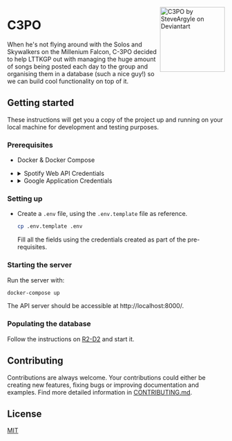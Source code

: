 <a href="https://www.deviantart.com/steveargyle/art/C-3PO-578309067"><img align="right" alt="C3PO by SteveArgyle on Deviantart" width="150" src="https://user-images.githubusercontent.com/10023615/83328359-fb6dd380-a29f-11ea-9f3e-07499b8f0cd2.jpg"/></a>

# C3PO

When he's not flying around with the Solos and Skywalkers on the Millenium Falcon, C-3PO decided to help LTTKGP out with managing the huge amount of songs being posted each day to the group and organising them in a database (such a nice guy!) so we can build cool functionality on top of it.

## Getting started

These instructions will get you a copy of the project up and running on your local machine for development and testing purposes.

### Prerequisites

- Docker & Docker Compose
- <details>
    <summary> Spotify Web API Credentials </summary>

  You will also need Spotify authorization for fetching song metadata. The prodcude is very straightforward. Register a new application here:
  [Spotify for Developers](https://developer.spotify.com/my-applications)

  That will give you a unique **client ID** and **client secret key** to use in authorization flows.
  </details>

- <details>
    <summary>Google Application Credentials</summary>
    
    Google Application Credentials is an API key that is required to extract YouTube metadata from the Youtube Data API. To get the key, create a new project on the [Google Developer Console](https://console.developers.google.com/), enable the YouTube Data API and proceed to `Credentials` and create a new API key.
  </details>

### Setting up

- Create a `.env` file, using the `.env.template` file as reference.

  ```sh
  cp .env.template .env
  ```

  Fill all the fields using the credentials created as part of the pre-requisites.

### Starting the server

Run the server with:

```sh
docker-compose up
```

The API server should be accessible at http://localhost:8000/.

### Populating the database

Follow the instructions on [R2-D2](https://github.com/lttkgp/R2-D2) and start it.

## Contributing

Contributions are always welcome. Your contributions could either be creating new features, fixing bugs or improving documentation and examples. Find more detailed information in [CONTRIBUTING.md](.github/CONTRIBUTING.md).

## License

[MIT](LICENSE)
